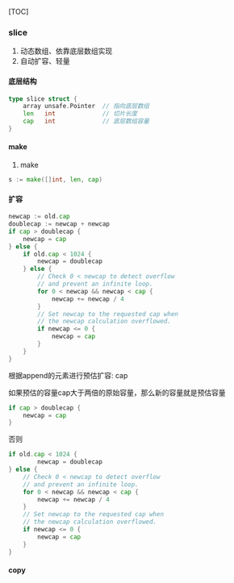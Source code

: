 [TOC]

### slice

1.  动态数组、依靠底层数组实现
2.  自动扩容、轻量

#### 底层结构

~~~go
type slice struct {
    array unsafe.Pointer  // 指向底层数组
    len   int             // 切片长度
    cap   int             // 底层数组容量
}
~~~

#### make

1.  make

~~~go
s := make([]int, len, cap)
~~~

#### 扩容

~~~go
newcap := old.cap
doublecap := newcap + newcap
if cap > doublecap {
    newcap = cap
} else {
    if old.cap < 1024 {
        newcap = doublecap
    } else {
        // Check 0 < newcap to detect overflow
        // and prevent an infinite loop.
        for 0 < newcap && newcap < cap {
            newcap += newcap / 4
        }
        // Set newcap to the requested cap when
        // the newcap calculation overflowed.
        if newcap <= 0 {
            newcap = cap
        }
    }
}
~~~

根据append的元素进行预估扩容: cap

如果预估的容量cap大于两倍的原始容量，那么新的容量就是预估容量

~~~go
if cap > doublecap {
	newcap = cap
}
~~~

否则

~~~go
if old.cap < 1024 {
        newcap = doublecap
} else {
    // Check 0 < newcap to detect overflow
    // and prevent an infinite loop.
    for 0 < newcap && newcap < cap {
        newcap += newcap / 4
    }
    // Set newcap to the requested cap when
    // the newcap calculation overflowed.
    if newcap <= 0 {
        newcap = cap
    }
}
~~~

#### copy